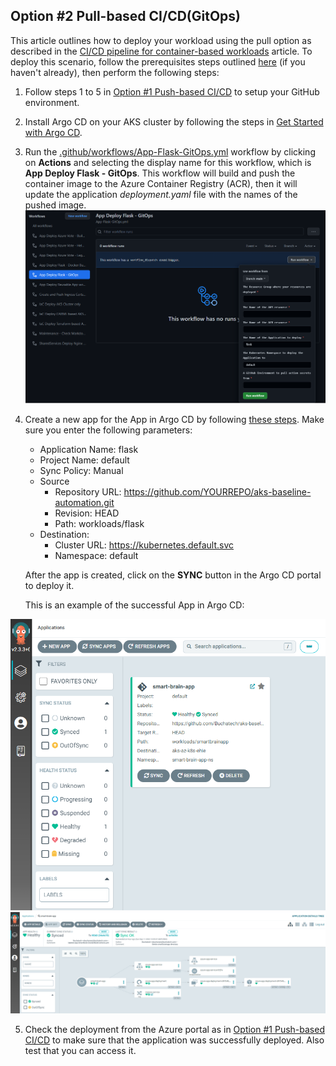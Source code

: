 ## Option \#2 Pull-based CI/CD(GitOps)

This article outlines how to deploy your workload using the pull option as described in the [CI/CD pipeline for container-based workloads](https://learn.microsoft.com/azure/architecture/example-scenario/apps/devops-with-aks) article. To deploy this scenario, follow the prerequisites steps outlined [here](README.md) (if you haven't already), then perform the following steps:

1. Follow steps 1 to 5 in [Option #1 Push-based CI/CD](./app-flask-push-dockerbuild.md) to setup your GitHub environment.
2. Install Argo CD on your AKS cluster by following the steps in [Get Started with Argo CD](https://argo-cd.readthedocs.io/en/stable/getting_started/).
   
3. Run the [.github/workflows/App-Flask-GitOps.yml](../../.github/workflows/App-Flask-GitOps.yml) workflow by clicking on **Actions** and selecting the display name for this workflow, which is **App Deploy Flask - GitOps**. This workflow will build and push the container image to the Azure Container Registry (ACR), then it will update the application *deployment.yaml* file with the names of the pushed image.
       ![](media/b4bf25dc9497c669d54a205648cb864c.png)
4. Create a new app for the App in Argo CD by following [these steps](https://argo-cd.readthedocs.io/en/stable/getting_started/#creating-apps-via-ui). Make sure you enter the following parameters:
   - Application Name: flask
   - Project Name: default
   - Sync Policy: Manual
   - Source
     - Repository URL: https://github.com/YOURREPO/aks-baseline-automation.git
     - Revision: HEAD
     - Path: workloads/flask
   - Destination:
     - Cluster URL: https://kubernetes.default.svc
     - Namespace: default

    After the app is created, click on the **SYNC** button in the Argo CD portal to deploy it.

    This is an example of the successful App in Argo CD:

![](media/58af037d65b2303dbb1c2d4196ac300f.png)
![](media/66908c97c321303ba2bcd58ba6431bdd.png)

5. Check the deployment from the Azure portal as in [Option #1 Push-based CI/CD](./app-flask-push-dockerbuild.md) to make sure that the application was successfully deployed. Also test that you can access it. 
